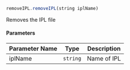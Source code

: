 [//]: # (version=c6e4c159b2952266ec6ba1561a0f602ecfee4784ae827621ed429e493a04dea9)

```js
removeIPL.removeIPL(string iplName)
```

Removes the IPL file

#### Parameters
| Parameter Name | Type | Description |
| -------------- | ----------- | ----------- |
| iplName | `string` | Name of IPL |
